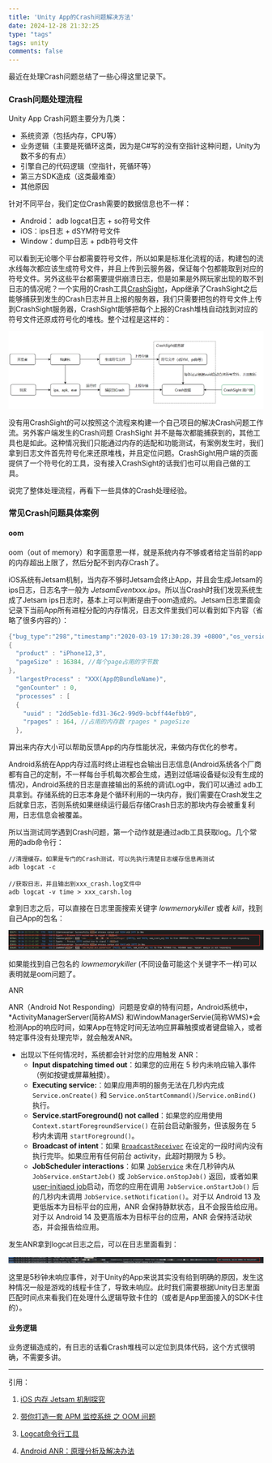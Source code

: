 ```yaml
---
title: 'Unity App的Crash问题解决方法'
date: 2024-12-28 21:32:25
type: "tags"
tags: unity
comments: false
---
```


最近在处理Crash问题总结了一些心得这里记录下。

### Crash问题处理流程

Unity App Crash问题主要分为几类：

* 系统资源（包括内存，CPU等）
* 业务逻辑（主要是死循环这类，因为是C#写的没有空指针这种问题，Unity为数不多的有点）
* 引擎自己的代码逻辑（空指针，死循环等）
* 第三方SDK造成（这类最难查）
* 其他原因

针对不同平台，我们定位Crash需要的数据信息也不一样：

* Android： adb logcat日志 + so符号文件
* iOS：ips日志 + dSYM符号文件
* Window：dump日志 + pdb符号文件

可以看到无论哪个平台都需要符号文件，所以如果是标准化流程的话，构建包的流水线每次都应该生成符号文件，并且上传到云服务器，保证每个包都能取到对应的符号文件。另外这些平台都需要提供崩溃日志，但是如果是外网玩家出现的取不到日志的情况呢？一个实用的Crash工具[CrashSight](https://crashsight.qq.com/)，App继承了CrashSight之后能够捕获到发生的Crash日志并且上报的服务器，我们只需要把包的符号文件上传到CrashSight服务器，CrashSight能够把每个上报的Crash堆栈自动找到对应的符号文件还原成符号化的堆栈。整个过程是这样的：

![](/images/crash/crashsight_flow.png)

没有用CrashSight的可以按照这个流程来构建一个自己项目的解决Crash问题工作流。另外客户端发生的Crash问题 CrashSight 并不是每次都能捕获到的，其他工具也是如此。这种情况我们只能通过内存的适配和功能测试，有案例发生时，我们拿到日志文件首先符号化来还原堆栈，并且定位问题。CrashSight用户端的页面提供了一个符号化的工具，没有接入CrashSight的话我们也可以用自己做的工具。

说完了整体处理流程，再看下一些具体的Crash处理经验。

### 常见Crash问题具体案例

#### oom 

oom（out of memory）和字面意思一样，就是系统内存不够或者给定当前的app的内存超出上限了，然后分配不到内存Crash了。

iOS系统有Jetsam机制，当内存不够时Jetsam会终止App，并且会生成Jetsam的ips日志，日志名字一般为  *JetsamEventxxx.ips*。所以当Crash时我们发现系统生成了Jetsam ips日志时，基本上可以判断是由于oom造成的。Jetsam日志里面会记录下当前App所有进程分配的内存情况，日志文件里我们可以看到如下内容（省略了很多内容的）：
```c#
{"bug_type":"298","timestamp":"2020-03-19 17:30:28.39 +0800","os_version":"iPhone OS 13.3.1 (17D50)","incident_id":"7F111601-BC7A-4BD7-F468-CE3370053097"}
{
  "product" : "iPhone12,3",
  "pageSize" : 16384, //每个page占用的字节数
},
  "largestProcess" : "XXX(App的BundleName)",
  "genCounter" : 0,
  "processes" : [
  {
    "uuid" : "2dd5eb1e-fd31-36c2-99d9-bcbff44efbb9",
    "rpages" : 164, //占用的内存数 rpages * pageSize
  },
```

算出来内存大小可以帮助反馈App的内存性能状况，来做内存优化的参考。

Android系统在App内存过高时终止进程也会输出日志信息(Android系统各个厂商都有自己的定制，不一样每台手机每次都会生成，遇到过低端设备疑似没有生成的情况)，Android系统的日志是直接输出的系统的调试Log中，我们可以通过 adb工具拿到。存储系统的日志本身是个循环利用的一块内存，我们需要在Crash发生之后就拿日志，否则系统如果继续运行最后存储Crash日志的那块内存会被重复利用，日志信息会被覆盖。

所以当测试同学遇到Crash问题，第一个动作就是通过adb工具获取log。几个常用的adb命令行：

```shell
//清理缓存。如果是专门的Crash测试，可以先执行清楚日志缓存信息再测试
adb logcat -c

//获取日志，并且输出到xxx_crash.log文件中
adb logcat -v time > xxx_carsh.log
```

拿到日志之后，可以直接在日志里面搜索关键字 *lowmemorykiller* 或者 *kill*，找到自己App的包名：

![low_memory_killer](../../images/crash/low_memory_killer.png)

如果能找到自己包名的 *lowmemorykiller* (不同设备可能这个关键字不一样)可以表明就是oom问题了。

ANR

ANR（Android Not Responding）问题是安卓的特有问题，Android系统中，*ActivityManagerServer(简称AMS) 和WindowManagerServie(简称WMS)*会检测App的响应时间，如果App在特定时间无法响应屏幕触摸或者键盘输入，或者特定事件没有处理完毕，就会触发ANR。

* 出现以下任何情况时，系统都会针对您的应用触发 ANR：
  - **Input dispatching timed out**：如果您的应用在 5 秒内未响应输入事件（例如按键或屏幕触摸）。
  - **Executing service:**：如果应用声明的服务无法在几秒内完成 `Service.onCreate()` 和 `Service.onStartCommand()`/`Service.onBind()` 执行。
  - **Service.startForeground() not called**：如果您的应用使用 `Context.startForegroundService()` 在前台启动新服务，但该服务在 5 秒内未调用 `startForeground()`。
  - **Broadcast of intent**：如果 [`BroadcastReceiver`](https://developer.android.com/reference/android/content/BroadcastReceiver?hl=zh-cn) 在设定的一段时间内没有执行完毕。如果应用有任何前台 activity，此超时期限为 5 秒。
  - **JobScheduler interactions**：如果 [`JobService`](https://developer.android.com/reference/android/app/job/JobService?hl=zh-cn) 未在几秒钟内从 `JobService.onStartJob()` 或 `JobService.onStopJob()` 返回，或者如果[user-initiaed job](https://developer.android.com/reference/android/app/job/JobParameters?hl=zh-cn#isUserInitiatedJob())启动，而您的应用在调用 `JobService.onStartJob()` 后的几秒内未调用 `JobService.setNotification()`。对于以 Android 13 及更低版本为目标平台的应用，ANR 会保持静默状态，且不会报告给应用。对于以 Android 14 及更高版本为目标平台的应用，ANR 会保持活动状态，并会报告给应用。

发生ANR拿到logcat日志之后，可以在日志里面看到：

![anr](../../images/crash/anr.jpg)

这里是5秒钟未响应事件，对于Unity的App来说其实没有给到明确的原因，发生这种情况一般是游戏的线程卡住了，导致未响应。此时我们需要根据Unity日志里面匹配时间点来看我们在处理什么逻辑导致卡住的（或者是App里面接入的SDK卡住的）。

#### 业务逻辑

业务逻辑造成的，有日志的话看Crash堆栈可以定位到具体代码，这个方式很明确，不需要多讲。



---

引用：

1. [iOS 内存 Jetsam 机制探究](https://juejin.cn/post/6844903508848689166)

2. [带你打造一套 APM 监控系统 之 OOM 问题](https://cloud.tencent.com/developer/inventory/513/article/1662232)
3. [Logcat命令行工具](https://developer.android.com/tools/logcat?hl=zh-cn)
4. [Android ANR：原理分析及解决办法](https://juejin.cn/post/7018172565369651230)
